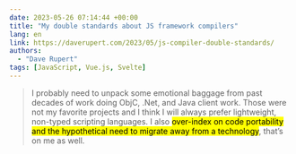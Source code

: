 ```yaml
---
date: 2023-05-26 07:14:44 +00:00
title: "My double standards about JS framework compilers"
lang: en
link: https://daverupert.com/2023/05/js-compiler-double-standards/
authors:
  - "Dave Rupert"
tags: [JavaScript, Vue.js, Svelte]
---
```



> I probably need to unpack some emotional baggage from past decades of work doing ObjC, .Net, and Java client work. Those were not my favorite projects and I think I will always prefer lightweight, non-typed scripting languages. I also <mark>over-index on code portability and the hypothetical need to migrate away from a technology</mark>, that’s on me as well.

